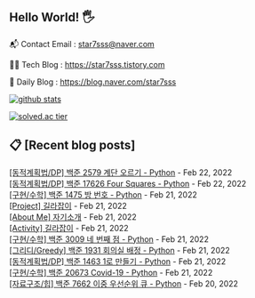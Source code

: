 ## Hello World! 🖐

📬 Contact Email : star7sss@naver.com

👨‍💻 Tech Blog : https://star7sss.tistory.com

🤪 Daily Blog : https://blog.naver.com/star7sss

[![github stats](https://github-readme-stats.vercel.app/api?username=jangThang&show_icons=true&hide_border=False)](https://star7sss.tistory.com)

[![solved.ac tier](http://mazassumnida.wtf/api/v2/generate_badge?boj=star7sss)](https://solved.ac/star7sss)

## 📋 [Recent blog posts]
[[동적계획법/DP] 백준 2579 계단 오르기 - Python](https://star7sss.tistory.com/201) - Feb 22, 2022<br>
[[동적계획법/DP] 백준 17626 Four Squares - Python](https://star7sss.tistory.com/200) - Feb 22, 2022<br>
[[구현/수학] 백준 1475 방 번호 - Python](https://star7sss.tistory.com/196) - Feb 21, 2022<br>
[[Project] 길라잡이](https://star7sss.tistory.com/pages/project) - Feb 21, 2022<br>
[[About Me] 자기소개](https://star7sss.tistory.com/pages/profile) - Feb 21, 2022<br>
[[Activity] 길라잡이](https://star7sss.tistory.com/pages/activity) - Feb 21, 2022<br>
[[구현/수학] 백준 3009 네 번째 점 - Python](https://star7sss.tistory.com/195) - Feb 21, 2022<br>
[[그리디/Greedy] 백준 1931 회의실 배정 - Python](https://star7sss.tistory.com/194) - Feb 21, 2022<br>
[[동적계획법/DP] 백준 1463 1로 만들기 - Python](https://star7sss.tistory.com/193) - Feb 21, 2022<br>
[[구현/수학] 백준 20673 Covid-19 - Python](https://star7sss.tistory.com/192) - Feb 21, 2022<br>
[[자료구조/힙] 백준 7662 이중 우선순위 큐 - Python](https://star7sss.tistory.com/191) - Feb 20, 2022<br>
